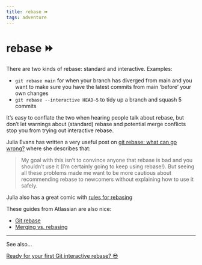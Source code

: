```yaml
---
title: rebase ⏩
tags: adventure
---
```


# rebase ⏩

There are two kinds of rebase: standard and interactive. Examples:

- `git rebase main` for when your branch has diverged from main and you want to make sure you have the latest commits from main ‘before’ your own changes
- `git rebase --interactive HEAD~5` to tidy up a branch and squash 5 commits

It’s easy to conflate the two when hearing people talk about rebase, but don’t let warnings about (standard) rebase and potential merge conflicts stop you from trying out interactive rebase.

Julia Evans has written a very useful post on [git rebase: what can go wrong?](https://jvns.ca/blog/2023/11/06/rebasing-what-can-go-wrong-/) where she describes that:

> My goal with this isn’t to convince anyone that rebase is bad and you shouldn’t use it (I’m certainly going to keep using rebase!). But seeing all these problems made me want to be more cautious about recommending rebase to newcomers without explaining how to use it safely.

Julia also has a great comic with [rules for rebasing](https://wizardzines.com/comics/rules-for-rebasing/)

These guides from Atlassian are also nice:

- [Git rebase](https://www.atlassian.com/git/tutorials/rewriting-history/git-rebase)
- [Merging vs. rebasing](https://www.atlassian.com/git/tutorials/merging-vs-rebasing)

---

See also…

<div class="adventure">
  <a href="../interactive-rebase/">Ready for your first Git interactive rebase? 😎</a>
</div>
